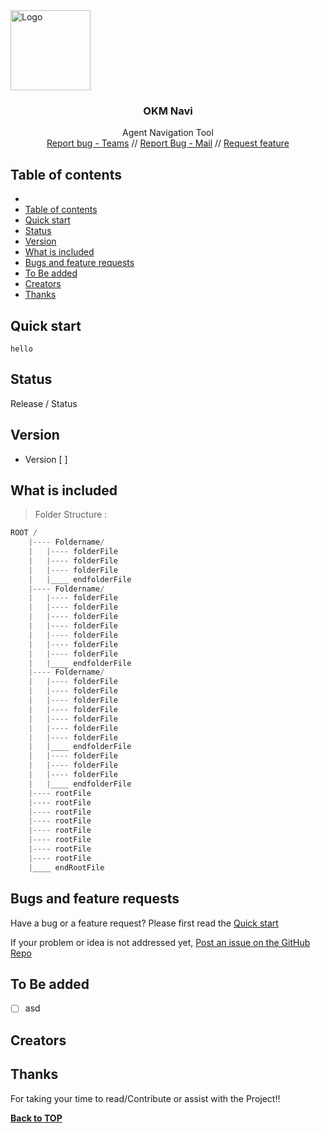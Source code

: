 <a href="javascript:void(0)" target="__blank">
  <img src="javascript:void(0)" alt="Logo" width=128 height=128> </a>

<h3 align="center">
   OKM Navi
</h3>
<p align="center">
   Agent Navigation Tool <br>
   <a href="javascript:void(0)">Report
   bug - Teams</a> // <a href="javascript:void(0)">Report Bug - Mail</a> // 
   <a href="javascript:void(0)">Request
   feature</a>
</p>
</p>

## 

## Table of contents

- [](#)
- [Table of contents](#table-of-contents)
- [Quick start](#quick-start)
- [Status](#status)
- [Version](#version)
- [What is included](#what-is-included)
- [Bugs and feature requests](#bugs-and-feature-requests)
- [To Be added](#to-be-added)
- [Creators](#creators)
- [Thanks](#thanks)
<!--  -->

## Quick start

```code
hello
```

## Status

Release / Status

## Version

- Version [ ]

## What is included

> Folder Structure :

```csharp
ROOT /
    |---- Foldername/
    |   |---- folderFile
    |   |---- folderFile
    |   |---- folderFile
    |   |____ endfolderFile
    |---- Foldername/
    |   |---- folderFile
    |   |---- folderFile
    |   |---- folderFile
    |   |---- folderFile
    |   |---- folderFile
    |   |---- folderFile
    |   |---- folderFile
    |   |____ endfolderFile
    |---- Foldername/
    |   |---- folderFile
    |   |---- folderFile
    |   |---- folderFile
    |   |---- folderFile
    |   |---- folderFile
    |   |---- folderFile
    |   |---- folderFile
    |   |____ endfolderFile
    |   |---- folderFile
    |   |---- folderFile
    |   |---- folderFile
    |   |____ endfolderFile
    |---- rootFile
    |---- rootFile
    |---- rootFile
    |---- rootFile
    |---- rootFile
    |---- rootFile
    |---- rootFile
    |---- rootFile
    |____ endRootFile

```

## Bugs and feature requests

Have a bug or a feature request? Please first read the [Quick start](#quick-start)

If your problem or idea is not addressed yet, 
[Post an issue on the GitHub Repo](https://github.com/Ambushfall/experimentalapp/issues/new/choose)

## To Be added

- [ ] asd

## Creators


## Thanks

For taking your time to read/Contribute or assist with the Project!!

**[Back to TOP](#)**

<!--  -->